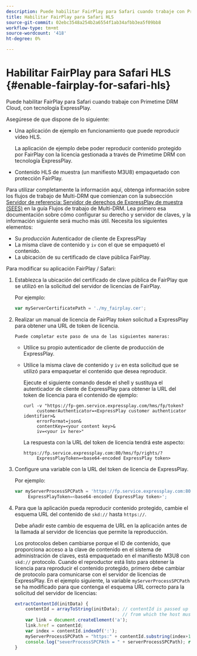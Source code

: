 ```yaml
---
description: Puede habilitar FairPlay para Safari cuando trabaje con Primetime DRM Cloud, con tecnología ExpressPlay.
title: Habilitar FairPlay para Safari HLS
source-git-commit: 02ebc3548a254b2a6554f1ab34afbb3ea5f09bb8
workflow-type: tm+mt
source-wordcount: '418'
ht-degree: 0%

---
```


# Habilitar FairPlay para Safari HLS {#enable-fairplay-for-safari-hls}

Puede habilitar FairPlay para Safari cuando trabaje con Primetime DRM Cloud, con tecnología ExpressPlay.

Asegúrese de que dispone de lo siguiente:

* Una aplicación de ejemplo en funcionamiento que puede reproducir vídeo HLS.

  La aplicación de ejemplo debe poder reproducir contenido protegido por FairPlay con la licencia gestionada a través de Primetime DRM con tecnología ExpressPlay.
* Contenido HLS de muestra (un manifiesto M3U8) empaquetado con protección FairPlay.

Para utilizar completamente la información aquí, obtenga información sobre los flujos de trabajo de Multi-DRM que comienzan con la subsección [Servidor de referencia: Servidor de derechos de ExpressPlay de muestra (SEES)](https://helpx.adobe.com/content/dam/help/en/primetime/drm/drm_multi_drm_workflows.pdf) en la guía Flujos de trabajo de Multi-DRM. Lea primero esa documentación sobre cómo configurar su derecho y servidor de claves, y la información siguiente será mucho más útil.
Necesita los siguientes elementos:

* Su *producción* Autenticador de cliente de ExpressPlay
* La misma clave de contenido y `iv` con el que se empaquetó el contenido.
* La ubicación de su certificado de clave pública FairPlay.

Para modificar su aplicación FairPlay / Safari:

1. Establezca la ubicación del certificado de clave pública de FairPlay que se utilizó en la solicitud del servidor de licencias de FairPlay.

   Por ejemplo:

   ```js
   var myServerCertificatePath = './my_fairplay.cer';
   ```

1. Realizar un manual de licencia de FairPlay *token* solicitud a ExpressPlay para obtener una URL de token de licencia.

       Puede completar este paso de una de las siguientes maneras:
   
   * Utilice su propio autenticador de cliente de producción de ExpressPlay.
   * Utilice la misma clave de contenido y `iv` en esta solicitud que se utilizó para empaquetar el contenido que desea reproducir.

     Ejecute el siguiente comando desde el shell y sustituya el autenticador de cliente de ExpressPlay para obtener la URL del token de licencia para el contenido de ejemplo:

     ```
     curl -v "https://fp-gen.service.expressplay.com/hms/fp/token? 
          customerAuthenticator=<ExpressPlay customer authenticator identifier>& 
          errorFormat=json& 
          contentKey=<your content key>& 
          iv=<your iv here>"
     ```

     La respuesta con la URL del token de licencia tendrá este aspecto:

     ```
     https://fp.service.expressplay.com:80/hms/fp/rights/? 
          ExpressPlayToken=<base64-encoded ExpressPlay token>
     ```

1. Configure una variable con la URL del token de licencia de ExpressPlay.

   Por ejemplo:

   ```js
   var myServerProcessSPCPath = 'https://fp.service.expressplay.com:80/hms/fp/rights/? 
        ExpressPlayToken=<base64-encoded ExpressPlay token>';
   ```

1. Para que la aplicación pueda reproducir contenido protegido, cambie el esquema URL del contenido de `skd://` hasta `https://`.

   Debe añadir este cambio de esquema de URL en la aplicación antes de la llamada al servidor de licencias que permite la reproducción.

   Los protocolos deben cambiarse porque el ID de contenido, que proporciona acceso a la clave de contenido en el sistema de administración de claves, está empaquetado en el manifiesto M3U8 con `skd://` protocolo. Cuando el reproductor está listo para obtener la licencia para reproducir el contenido protegido, primero debe cambiar de protocolo para comunicarse con el servidor de licencias de ExpressPlay. En el ejemplo siguiente, la variable `myServerProcessSPCPath` se ha modificado para que contenga el esquema URL correcto para la solicitud del servidor de licencias:

   ```js
   extractContentId(initData) {  
       contentId = arrayToString(initData); // contentId is passed up as a URI,  
                                            // from which the host must be extracted:  
       var link = document.createElement('a');  
       link.href = contentId;  
       var index = contentId.indexOf(':');  
       myServerProcessSPCPath = "https:" + contentId.substring(index+1);  
       console.log("severProcessSPCPAth = " + serverProcessSPCPath); return link.hostname;  
   }
   ```
